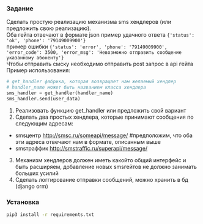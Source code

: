 ### Задание
Сделать простую реализацию механизма sms хендлеров (или предложить свою
реализацию).  
Оба гейта отвечают в формате json
пример удачного ответа `{'status': 'ok', 'phone': '79149009900'}`  
пример ошибки `{'status': 'error', 'phone': '79149009900', 'error_code': ­3500, 'error_msg':
'Невозможно отправить сообщение указанному абоненту'}`  
Чтобы отправить смску необходимо отправить post запрос в api гейта  
Пример использования:
```python
# get_handler фабрика, которая возвращает нам желаемый хендлер
# handler_name может быть названием класса хендлера
sms_handler = get_handler(handler_name)
sms_handler.send(user_data)
```

1) Реализовать функцию get_handler или предложить свой вариант
2) Сделать два простых хендлера, которые принимают сообщения по следующим
адресам:
* sms­центр http://smsc.ru/some­api/message/ #предположим, что оба эти адреса
отвечают нам в формате, описанным выше
* sms­траффик http://smstraffic.ru/super­api/message/
3) Механизм хендлеров должен иметь какой­то общий интерфейс и быть расширяем,
добавление новых sms­гейтов не должно занимать больших усилий
4) Сделать логгирование отправки сообщений, можно хранить в бд (django orm)

### Установка
```bash
pip3 install -r requirements.txt
```

